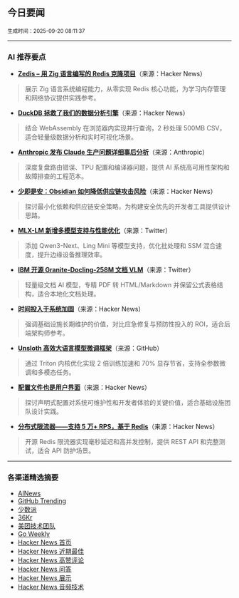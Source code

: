 ## 今日要闻

<sub> 生成时间：2025-09-20 08:11:37</sub>


---

### AI 推荐要点

- **[Zedis – 用 Zig 语言编写的 Redis 克隆项目](https://news.ycombinator.com/item?id=45307166)**（来源：Hacker News）  
> 展示 Zig 语言系统编程能力，从零实现 Redis 核心功能，为学习内存管理和网络协议提供实践参考。

- **[DuckDB 拯救了我们的数据分析引擎](https://news.ycombinator.com/item?id=45304672)**（来源：Hacker News）  
> 结合 WebAssembly 在浏览器内实现并行查询，2 秒处理 500MB CSV，适合轻量级数据分析和实时可视化场景。

- **[Anthropic 发布 Claude 生产问题详细事后分析](https://www.anthropic.com/engineering/a-postmortem-of-three-recent-issues)**（来源：Anthropic）  
> 深度复盘路由错误、TPU 配置和编译器问题，提供 AI 系统高可用性架构和故障排查的工程范本。

- **[少即是安：Obsidian 如何降低供应链攻击风险](https://news.ycombinator.com/item?id=45307242)**（来源：Hacker News）  
> 探讨最小化依赖和供应链安全策略，为构建安全优先的开发者工具提供设计思路。

- **[MLX-LM 新增多模型支持与性能优化](https://twitter.com/awnihannun/status/1968426979838869789)**（来源：Twitter）  
> 添加 Qwen3-Next、Ling Mini 等模型支持，优化批处理和 SSM 混合速度，提升边缘设备推理效率。

- **[IBM 开源 Granite-Docling-258M 文档 VLM](https://twitter.com/rohanpaul_ai/status/1968561354987442246)**（来源：Twitter）  
> 轻量级文档 AI 模型，专精 PDF 转 HTML/Markdown 并保留公式表格结构，适合本地化文档处理。

- **[时间投入于系统加固](https://news.ycombinator.com/item?id=45305909)**（来源：Hacker News）  
> 强调基础设施长期维护的价值，对比应急修复与预防性投入的 ROI，适合后端架构师参考。

- **[Unsloth 高效大语言模型微调框架](https://github.com/unslothai/unsloth)**（来源：GitHub）  
> 通过 Triton 内核优化实现 2 倍训练加速和 70% 显存节省，支持全参数微调和多模态任务。

- **[配置文件也是用户界面](https://news.ycombinator.com/item?id=45291858)**（来源：Hacker News）  
> 探讨声明式配置对系统可维护性和开发者体验的关键价值，适合基础设施团队设计实践。

- **[分布式限流器——支持 5 万+ RPS，基于 Redis](https://news.ycombinator.com/item?id=45294821)**（来源：Hacker News）  
> 开源 Redis 限流器实现毫秒延迟和高并发控制，提供 REST API 和完整测试，适合 API 防护场景。

---

### 各渠道精选摘要
- [AINews](./ai_news_summary_2025-09-20.md)
- [GitHub Trending](./github_trending_2025-09-20.md)
- [少数派](./shaoshupai_2025-09-20.md)
- [36Kr](./36kr_summary_2025-09-20.md)
- [美团技术团队](./meituan_2025-09-20.md)
- [Go Weekly](./go_weekly_2025-09-20.md)
- [Hacker News 首页](./hacker_news_frontpage_2025-09-20.md)
- [Hacker News 近期最佳](./hacker_news_best_2025-09-20.md)
- [Hacker News 高赞评论](./hacker_news_top_comments_2025-09-20.md)
- [Hacker News 问答](./hacker_news_ask_2025-09-20.md)
- [Hacker News 展示](./hacker_news_show_2025-09-20.md)
- [Hacker News 音频技术](./hacker_news_audio_tech_2025-09-20.md)